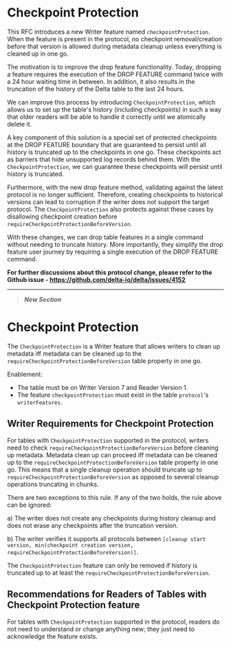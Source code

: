 # Checkpoint Protection

This RFC introduces a new Writer feature named `checkpointProtection`. When the feature is present in the protocol, no checkpoint removal/creation before that version is allowed during metadata cleanup unless everything is cleaned up in one go.

The motivation is to improve the drop feature functionality. Today, dropping a feature requires the execution of the DROP FEATURE command twice with a 24 hour waiting time in between. In addition, it also results in the truncation of the history of the Delta table to the last 24 hours.

We can improve this process by introducing `CheckpointProtection`, which allows us to set up the table's history (including checkpoints) in such a way that older readers will be able to handle it correctly until we atomically delete it.

A key component of this solution is a special set of protected checkpoints at the DROP FEATURE boundary that are guaranteed to persist until all history is truncated up to the checkpoints in one go. These checkpoints act as barriers that hide unsupported log records behind them. With the `CheckpointProtection`, we can guarantee these checkpoints will persist until history is truncated.

Furthermore, with the new drop feature method, validating against the latest protocol is no longer sufficient. Therefore, creating checkpoints to historical versions can lead to corruption if the writer does not support the target protocol. The `CheckpointProtection` also protects against these cases by disallowing checkpoint creation before `requireCheckpointProtectionBeforeVersion`.

With these changes, we can drop table features in a single command without needing to truncate history. More importantly, they simplify the drop feature user journey by requiring a single execution of the DROP FEATURE command.

**For further discussions about this protocol change, please refer to the Github issue - https://github.com/delta-io/delta/issues/4152**

--------


> ***New Section***
# Checkpoint Protection

The `CheckpointProtection` is a Writer feature that allows writers to clean up metadata iff metadata can be cleaned up to the `requireCheckpointProtectionBeforeVersion` table property in one go.

Enablement:
- The table must be on Writer Version 7 and Reader Version 1.
- The feature `checkpointProtection` must exist in the table `protocol`'s `writerFeatures`.

## Writer Requirements for Checkpoint Protection

For tables with `CheckpointProtection` supported in the protocol, writers need to check `requireCheckpointProtectionBeforeVersion` before cleaning up metadata. Metadata clean up can proceed iff metadata can be cleaned up to the `requireCheckpointProtectionBeforeVersion` table property in one go. This means that a single cleanup operation should truncate up to `requireCheckpointProtectionBeforeVersion` as opposed to several cleanup operations truncating in chunks.

There are two exceptions to this rule. If any of the two holds, the rule above can be ignored:

a) The writer does not create any checkpoints during history cleanup and does not erase any checkpoints after the truncation version.

b) The writer verifies it supports all protocols between `[cleanup start version, min(checkpoint creation version, requireCheckpointProtectionBeforeVersion)]`.

The `CheckpointProtection` feature can only be removed if history is truncated up to at least the `requireCheckpointProtectionBeforeVersion`.

## Recommendations for Readers of Tables with Checkpoint Protection feature

For tables with `CheckpointProtection` supported in the protocol, readers do not need to understand or change anything new; they just need to acknowledge the feature exists.